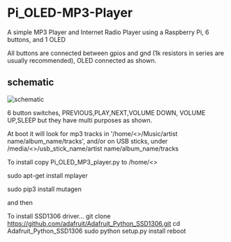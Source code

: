 # Pi_OLED-MP3-Player

A simple MP3 Player and Internet Radio Player using a Raspberry Pi, 6 buttons, and 1 OLED

All buttons are connected between gpios and gnd (1k resistors in series are usually recommended), OLED connected as shown. 

## schematic

![schematic](schematic.jpg)

6 button switches, PREVIOUS,PLAY,NEXT,VOLUME DOWN, VOLUME UP,SLEEP but they have multi purposes as shown.


At boot it will look for mp3 tracks in '/home/<<user>>/Music/artist name/album_name/tracks', 
and/or on USB sticks, under /media/<<user>>/usb_stick_name/artist name/album_name/tracks

To install copy Pi_OLED_MP3_player.py to /home/<<user>>

sudo apt-get install mplayer

sudo pip3 install mutagen

and then

 To install SSD1306 driver...
 git clone https://github.com/adafruit/Adafruit_Python_SSD1306.git
 cd Adafruit_Python_SSD1306
 sudo python setup.py install
 reboot



